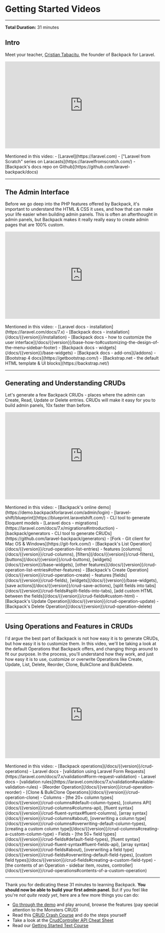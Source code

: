 # Getting Started Videos

---

**Total Duration:** 31 minutes


<a name="intro"></a>
<h2 class="mb-7">Intro</h2>


Meet your teacher, [Cristian Tabacitu](https://twitter.com/tabacitu), the founder of Backpack for Laravel.

<div class='mx-sm-n5 mx-md-n6 mx-lg-n7 mt-7 embed-container'><iframe src='https://player.vimeo.com/video/424693910' frameborder='0' webkitAllowFullScreen mozallowfullscreen allowFullScreen></iframe></div>

<br>
Mentioned in this video:
- [Laravel](https://laravel.com)
- ["Laravel from Scratch" series on Laracasts](https://laravelfromscratch.com/)
- [Backpack's docs repo on Github](https://github.com/laravel-backpack/docs)

----

<a name="the-admin-interface"></a>
<h2 class="mb-7">The Admin Interface</h2>

Before we go deep into the PHP features offered by Backpack, it's important to understand the HTML & CSS it uses, and how that can make your life easier when building admin panels. This is often an afterthought in admin panels, but Backpack makes it really really easy to create admin pages that are 100% custom.

<div class='mx-sm-n5 mx-md-n6 mx-lg-n7 mt-7 embed-container'><iframe src='https://player.vimeo.com/video/424698837' frameborder='0' webkitAllowFullScreen mozallowfullscreen allowFullScreen></iframe></div>

<br>
Mentioned in this video:
- [Laravel docs - installation](https://laravel.com/docs/7.x)
- [Backpack docs - installation](/docs/{{version}}/installation)
- [Backpack docs - how to customize the user interface](/docs/{{version}}/base-how-to#customizing-the-design-of-the-menu-sidebar-footer)
- [Backpack docs - widgets](/docs/{{version}}/base-widgets)
- [Backpack docs - add-ons](/addons)
- [Bootstrap 4 docs](https://getbootstrap.com/)
- [Backstrap.net - the default HTML template & UI blocks](https://backstrap.net/)

----

<a name="generating-and-understanding-cruds"></a>
<h2 class="mb-7">Generating and Understanding CRUDs</h2>

Let's generate a few Backpack CRUDs - places where the admin can Create, Read, Update or Delete entries. CRUDs will make it easy for you to build admin panels, 10x faster than before.

<div class='mx-sm-n5 mx-md-n6 mx-lg-n7 mt-7 embed-container'><iframe src='https://player.vimeo.com/video/424701595' frameborder='0' webkitAllowFullScreen mozallowfullscreen allowFullScreen></iframe></div>

<br>
Mentioned in this video:
- [Backpack's online demo](https://demo.backpackforlaravel.com/admin/login)
- [laravel-shift/blueprint](https://blueprint.laravelshift.com/) - CLI tool to generate Eloquent models
- [Laravel docs - migrations](https://laravel.com/docs/7.x/migrations#introduction)
- [backpack/generators - CLI tool to generate CRUDs](https://github.com/laravel-backpack/generators)
- [Fork - Git client for Mac OS & Windows](https://git-fork.com/)
- [Backpack's List Operation](/docs/{{version}}/crud-operation-list-entries) - features [columns](/docs/{{version}}/crud-columns), [filters](/docs/{{version}}/crud-filters), [buttons](/docs/{{version}}/crud-buttons), [widgets](/docs/{{version}}/base-widgets), [other features](/docs/{{version}}/crud-operation-list-entries#other-features)
- [Backpack's Create Operation](/docs/{{version}}/crud-operation-create) - features [fields](/docs/{{version}}/crud-fields), [widgets](/docs/{{version}}/base-widgets), [save actions](/docs/{{version}}/crud-save-actions), [split fields into tabs](/docs/{{version}}/crud-fields#split-fields-into-tabs), [add custom HTML between the fields](/docs/{{version}}/crud-fields#custom-html)
- [Backpack's Update Operation](/docs/{{version}}/crud-operation-update)
- [Backpack's Delete Operation](/docs/{{version}}/crud-operation-delete)


----

<a name="using-operations-and-features-in-cruds"></a>
<h2 class="mb-7">Using Operations and Features in CRUDs</h2>

I'd argue the best part of Backpack is not how easy it is to generate CRUDs, but how easy it is to customize them. In this video, we'll be taking a look at the default Operations that Backpack offers, and changing things around to fit our purpose. In the process, you'll understand how they work, and just how easy it is to use, customize or overwrite Operations like Create, Update, List, Delete, Reorder, Clone, BulkClone and BulkDelete.

<div class='mx-sm-n5 mx-md-n6 mx-lg-n7 mt-7 embed-container'><iframe src='https://player.vimeo.com/video/424703257' frameborder='0' webkitAllowFullScreen mozallowfullscreen allowFullScreen></iframe></div>

<br>
Mentioned in this video:
- [Backpack operations](/docs/{{version}}/crud-operations)
- Laravel docs - [validation using Laravel Form Requests](https://laravel.com/docs/7.x/validation#form-request-validation)
- Laravel docs - [validation rules](https://laravel.com/docs/7.x/validation#available-validation-rules)
- [Reorder Operation](/docs/{{version}}/crud-operation-reorder)
- [Clone & BulkClone Operations](/docs/{{version}}/crud-operation-clone)
- Columns - [the 20+ column types](/docs/{{version}}/crud-columns#default-column-types), [columns API](/docs/{{version}}/crud-columns#columns-api), [fluent syntax](/docs/{{version}}/crud-fluent-syntax#fluent-columns), [array syntax](/docs/{{version}}/crud-columns#about), [overwriting a column type](/docs/{{version}}/crud-columns#overwriting-default-column-types), [creating a custom column type](/docs/{{version}}/crud-columns#creating-a-custom-column-type)
- Fields - [the 50+ field types](/docs/{{version}}/crud-fields#default-field-types), [fluent syntax](/docs/{{version}}/crud-fluent-syntax#fluent-fields-api), [array syntax](/docs/{{version}}/crud-fields#about), [overwriting a field type](/docs/{{version}}/crud-fields#overwriting-default-field-types), [custom field types](/docs/{{version}}/crud-fields#creating-a-custom-field-type)
- [the contents of an Operation - sidebar item, routes, controller](/docs/{{version}}/crud-operations#contents-of-a-custom-operation)

----


Thank you for dedicating these 31 minutes to learning Backpack. **You should now be able to build your first admin panel.** But if you feel like you're _not quite ready yet_, here are a few more things you can do:

- [Go through the demo](/docs/{{version}}/demo) and play around, browse the features (pay special attention to the Monsters CRUD)
- Read this [CRUD Crash Course](/docs/{{version}}/crud-tutorial) and do the steps yourself
- Take a look at the [CrudController API Cheat Sheet](/docs/{{version}}/crud-cheat-sheet)
- Read our [Getting Started Text Course](/docs/{{version}}/getting-started-basics)


<style>
  .embed-container { 
    position: relative; 
    padding-bottom: 56.25%; 
    height: 0; 
    overflow: hidden; 
    max-width: 100%; 
  } 
  .embed-container iframe, 
  .embed-container object, 
  .embed-container embed { 
    position: absolute; 
    top: 0; 
    left: 0; 
    width: 100%; 
    height: 100%; 
  }
</style>
